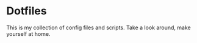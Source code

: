 # Dotfiles
This is my collection of config files and scripts. Take a look around, make yourself at home.
